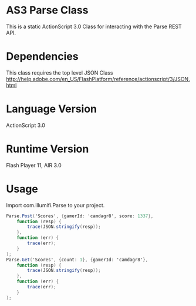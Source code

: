 AS3 Parse Class
=====================

This is a static ActionScript 3.0 Class for interacting with the Parse REST API.

Dependencies
=====================
This class requires the top level JSON Class http://help.adobe.com/en_US/FlashPlatform/reference/actionscript/3/JSON.html 


Language Version
=====================
ActionScript 3.0


Runtime Version 
=====================
Flash Player 11, AIR 3.0


Usage
=====================

Import com.illumifi.Parse to your project. 
```actionscript
Parse.Post('Scores', {gamerId: 'camdagr8', score: 1337},	function (resp) {		trace(JSON.stringify(resp));	},	function (err) {		trace(err); 	});
Parse.Get('Scores', {count: 1}, {gamerId: 'camdagr8'},	function (resp) {		trace(JSON.stringify(resp));	},	function (err) {		trace(err);	}
);```